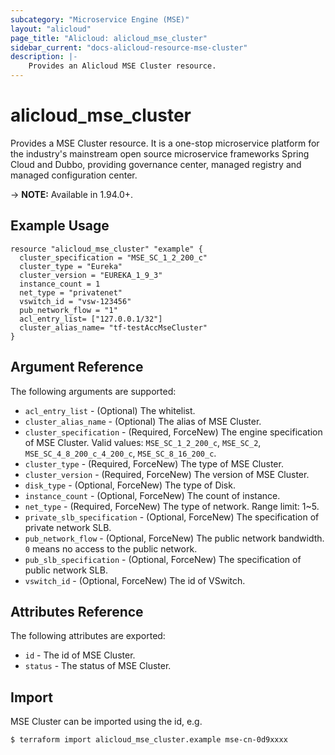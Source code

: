 ```yaml
---
subcategory: "Microservice Engine (MSE)"
layout: "alicloud"
page_title: "Alicloud: alicloud_mse_cluster"
sidebar_current: "docs-alicloud-resource-mse-cluster"
description: |-
    Provides an Alicloud MSE Cluster resource.
---
```


# alicloud\_mse\_cluster

Provides a MSE Cluster resource. It is a one-stop microservice platform for the industry's mainstream open source microservice frameworks Spring Cloud and Dubbo, providing governance center, managed registry and managed configuration center.

-> **NOTE:** Available in 1.94.0+.

## Example Usage

```
resource "alicloud_mse_cluster" "example" {
  cluster_specification = "MSE_SC_1_2_200_c"
  cluster_type = "Eureka"
  cluster_version = "EUREKA_1_9_3"
  instance_count = 1
  net_type = "privatenet"
  vswitch_id = "vsw-123456"
  pub_network_flow = "1"
  acl_entry_list= ["127.0.0.1/32"]
  cluster_alias_name= "tf-testAccMseCluster"
}
```

## Argument Reference

The following arguments are supported:

* `acl_entry_list` - (Optional) The whitelist.
* `cluster_alias_name` - (Optional) The alias of MSE Cluster.
* `cluster_specification` - (Required, ForceNew) The engine specification of MSE Cluster. Valid values: `MSE_SC_1_2_200_c`, `MSE_SC_2`, `MSE_SC_4_8_200_c_4_200_c`, `MSE_SC_8_16_200_c`.
* `cluster_type` - (Required, ForceNew) The type of MSE Cluster.
* `cluster_version` - (Required, ForceNew) The version of MSE Cluster.
* `disk_type` - (Optional, ForceNew) The type of Disk.
* `instance_count` - (Optional, ForceNew) The count of instance.
* `net_type` - (Required, ForceNew) The type of network. Range limit: 1~5.
* `private_slb_specification` - (Optional, ForceNew) The specification of private network SLB.
* `pub_network_flow` - (Optional, ForceNew) The public network bandwidth. `0` means no access to the public network.
* `pub_slb_specification` - (Optional, ForceNew) The specification of public network SLB.
* `vswitch_id` - (Optional, ForceNew) The id of VSwitch.
                    
## Attributes Reference

The following attributes are exported:

* `id` - The id of MSE Cluster.
* `status` - The status of MSE Cluster.

## Import

MSE Cluster can be imported using the id, e.g.

```
$ terraform import alicloud_mse_cluster.example mse-cn-0d9xxxx
```
